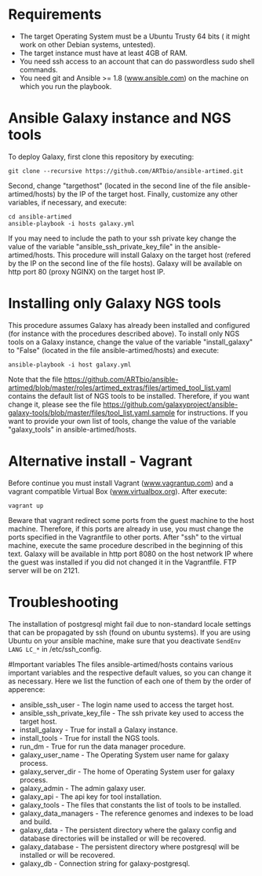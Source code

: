 # Requirements
  * The target Operating System must be a Ubuntu Trusty 64 bits ( it might work on other Debian systems, untested).
  * The target instance must have at least 4GB of RAM.
  * You need ssh access to an account that can do passwordless sudo shell commands.
  * You need git and Ansible >= 1.8 (www.ansible.com) on the machine on which you run the playbook.
  
# Ansible Galaxy instance and NGS tools
To deploy Galaxy, first clone this repository by executing:
```
git clone --recursive https://github.com/ARTbio/ansible-artimed.git
```
Second, change "targethost" (located in the second line of the file ansible-artimed/hosts) by the IP of the target host.
Finally, customize any other variables, if necessary, and execute:
```
cd ansible-artimed
ansible-playbook -i hosts galaxy.yml
```
If you may need to include the path to your ssh private key change the value of the variable "ansible_ssh_private_key_file" in the ansible-artimed/hosts.
This procedure will install Galaxy on the target host (refered by the IP on the second line of the file hosts).
Galaxy will be available on http port 80 (proxy NGINX) on the target host IP.

# Installing only Galaxy NGS tools
This procedure assumes Galaxy has already been installed and configured (for instance with the procedures described above).
To install only NGS tools on a Galaxy instance, change the value of the variable "install_galaxy" to "False" (located in the file ansible-artimed/hosts) and execute:
```
ansible-playbook -i host galaxy.yml
```
Note that the file https://github.com/ARTbio/ansible-artimed/blob/master/roles/artimed_extras/files/artimed_tool_list.yaml contains the default list of NGS tools to be installed.
Therefore, if you want change it, please see the file https://github.com/galaxyproject/ansible-galaxy-tools/blob/master/files/tool_list.yaml.sample for instructions.
If you want to provide your own list of tools, change the value of the variable "galaxy_tools" in ansible-artimed/hosts.

# Alternative install - Vagrant
Before continue you must install Vagrant (www.vagrantup.com) and a vagrant compatible Virtual Box (www.virtualbox.org).
After execute:
```
vagrant up
```
Beware that vagrant redirect some ports from the guest machine to the host machine. 
Therefore, if this ports are already in use, you must change the ports specified in the Vagrantfile to other ports.
After "ssh" to the virtual machine, execute the same procedure described in the beginning of this text. 
Galaxy will be available in http port 8080 on the host network IP where the guest was installed if you did not changed it in the Vagrantfile. FTP server will be on 2121.

# Troubleshooting
The installation of postgresql might fail due to non-standard locale settings that can be propagated by ssh (found on ubuntu systems).
If you are using Ubuntu on your ansible machine, make sure that you deactivate `SendEnv LANG LC_*` in /etc/ssh_config.

#Important variables
The files ansible-artimed/hosts contains various important variables and the respective default values, so you can change it as necessary.
Here we list the function of each one of them by the order of apperence:
- ansible_ssh_user - The login name used to access the target host.
- ansible_ssh_private_key_file - The ssh private key used to access the target host.
- install_galaxy - True for install a Galaxy instance.
- install_tools - True for install the NGS tools.
- run_dm - True for run the data manager procedure.
- galaxy_user_name - The Operating System user name for galaxy process.
- galaxy_server_dir - The home of Operating System user for galaxy process.
- galaxy_admin - The admin galaxy user.
- galaxy_api - The api key for tool installation.
- galaxy_tools - The files that constants the list of tools to be installed.
- galaxy_data_managers - The reference genomes and indexes to be load and build.
- galaxy_data - The persistent directory where the galaxy config and database directories will be installed or will be recovered.
- galaxy_database - The persistent directory where postgresql will be installed or will be recovered.
- galaxy_db - Connection string for galaxy-postgresql.